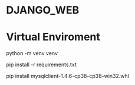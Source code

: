 # DJANGO_WEB

# Virtual Enviroment
python -m venv venv

pip install -r requirements.txt

pip install mysqlclient-1.4.6-cp38-cp38-win32.whl
